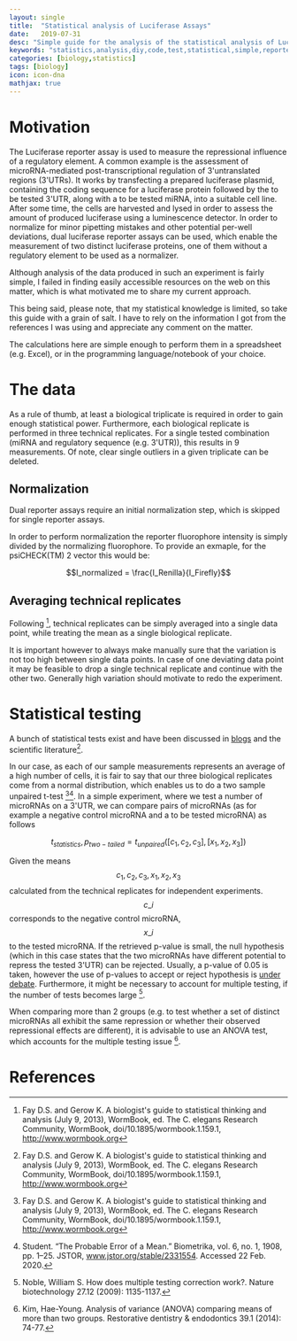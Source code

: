 ```yaml
---
layout: single
title:  "Statistical analysis of Luciferase Assays"
date:   2019-07-31
desc: "Simple guide for the analysis of the statistical analysis of Luciferase reporter assays"
keywords: "statistics,analysis,diy,code,test,statistical,simple,reporter"
categories: [biology,statistics]
tags: [biology]
icon: icon-dna
mathjax: true
---
```


# Motivation

The Luciferase reporter assay is used to measure the repressional influence of a regulatory element. A common example is the assessment of microRNA-mediated post-transcriptional regulation of 3'untranslated regions (3'UTRs). It works by transfecting a prepared luciferase plasmid, containing the coding sequence for a luciferase protein followed by the to be tested 3'UTR, along with a to be tested miRNA, into a suitable cell line. After some time, the cells are harvested and lysed in order to assess the amount of produced luciferase using a luminescence detector.
In order to normalize for minor pipetting mistakes and other potential per-well deviations, dual luciferase reporter assays can be used, which enable the measurement of two distinct luciferase proteins, one of them without a regulatory element to be used as a normalizer. 

Although analysis of the data produced in such an experiment is fairly simple, I failed in finding easily accessible resources on the web on this matter, which is what motivated me to share my current approach. 

This being said, please note, that my statistical knowledge is limited, so take this guide with a grain of salt. I have to rely on the information I got from the references I was using and appreciate any comment on the matter. 

The calculations here are simple enough to perform them in a spreadsheet (e.g. Excel), or in the programming language/notebook of your choice.

# The data

As a rule of thumb, at least a biological triplicate is required in order to gain enough statistical power. Furthermore, each biological replicate is performed in three technical replicates. For a single tested combination (miRNA and regulatory sequence (e.g. 3'UTR)), this results in 9 measurements. Of note, clear single outliers in a given triplicate can be deleted.

## Normalization

Dual reporter assays require an initial normalization step, which is skipped for single reporter assays.

In order to perform normalization the reporter fluorophore intensity is simply divided by the normalizing fluorophore. To provide an exmaple, for the psiCHECK(TM) 2 vector this would be:

$$I_normalized = \frac{I_Renilla}{I_Firefly}$$

## Averaging technical replicates

Following [^1], technical replicates can be simply averaged into a single data point, while treating the mean as a single biological replicate.

It is important however to always make manually sure that the variation is not too high between single data points. In case of one deviating data point it may be feasible to drop a single technical replicate and continue with the other two. Generally high variation should motivate to redo the experiment.

# Statistical testing

A bunch of statistical tests exist and have been discussed in [blogs](https://blog.minitab.com/blog/adventures-in-statistics-2/choosing-between-a-nonparametric-test-and-a-parametric-test) and the scientific literature[^1].

In our case, as each of our sample measurements represents an average of a high number of cells, it is fair to say that our three biological replicates come from a normal distribution, which enables us to do a two sample unpaired t-test [^1][^2]. In a simple experiment, where we test a number of microRNAs on a 3'UTR, we can compare pairs of microRNAs (as for example a negative control microRNA and a to be tested microRNA) as follows

$$t_{statistics}, p_{two-tailed} = t_{unpaired}([c_1, c_2, c_3], [x_1, x_2, x_3])$$

Given the means $$c_1, c_2, c_3, x_1, x_2, x_3$$ calculated from the technical replicates for independent experiments. $$c\_i$$ corresponds to the negative control microRNA, $$x\_i$$ to the tested microRNA. If the retrieved p-value is small, the null hypothesis (which in this case states that the two microRNAs have different potential to repress the tested 3'UTR) can be rejected. Usually, a p-value of 0.05 is taken, however the use of p-values to accept or reject hypothesis is [under debate](https://www.nature.com/news/scientific-method-statistical-errors-1.14700). Furthermore, it might be necessary to account for multiple testing, if the number of tests becomes large [^3].

When comparing more than 2 groups (e.g. to test whether a set of distinct microRNAs all exhibit the same repression or whether their observed repressional effects are different), it is advisable to use an ANOVA test, which accounts for the multiple testing issue [^4].

# References

[^1]: Fay D.S. and Gerow K. A biologist's guide to statistical thinking and analysis (July 9, 2013), WormBook, ed. The C. elegans Research Community, WormBook, doi/10.1895/wormbook.1.159.1, http://www.wormbook.org
[^2]: Student. “The Probable Error of a Mean.” Biometrika, vol. 6, no. 1, 1908, pp. 1–25. JSTOR, www.jstor.org/stable/2331554. Accessed 22 Feb. 2020.
[^3]: Noble, William S. How does multiple testing correction work?. Nature biotechnology 27.12 (2009): 1135-1137.
[^4]: Kim, Hae-Young. Analysis of variance (ANOVA) comparing means of more than two groups. Restorative dentistry & endodontics 39.1 (2014): 74-77.

